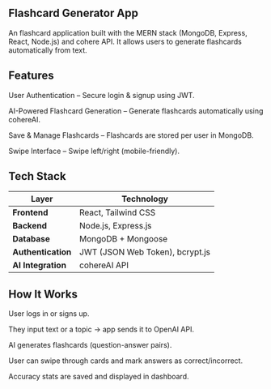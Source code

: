 ## Flashcard Generator App

An  flashcard application built with the MERN stack (MongoDB, Express, React, Node.js) and  cohere API.
It allows users to generate flashcards automatically from text.

## Features

User Authentication – Secure login & signup using JWT.

AI-Powered Flashcard Generation – Generate flashcards automatically using cohereAI.

Save & Manage Flashcards – Flashcards are stored per user in MongoDB.

Swipe Interface – Swipe left/right  (mobile-friendly).


## Tech Stack

| Layer | Technology |
|-------|-------------|
| **Frontend** | React, Tailwind CSS |
| **Backend** | Node.js, Express.js |
| **Database** | MongoDB + Mongoose |
| **Authentication** | JWT (JSON Web Token), bcrypt.js |
| **AI Integration** | cohereAI API |


## How It Works

User logs in or signs up.

They input text or a topic → app sends it to OpenAI API.

AI generates flashcards (question-answer pairs).

User can swipe through cards and mark answers as correct/incorrect.

Accuracy stats are saved and displayed in dashboard.










